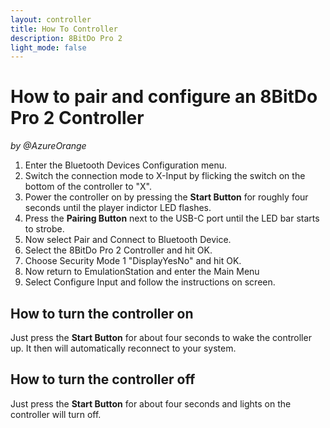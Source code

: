 ```yaml
---
layout: controller
title: How To Controller
description: 8BitDo Pro 2
light_mode: false
---
```


# How to pair and configure an 8BitDo Pro 2 Controller
_by @AzureOrange_

1. Enter the Bluetooth Devices Configuration menu.
2. Switch the connection mode to X-Input by flicking the switch on the bottom of the controller to "X".
3. Power the controller on by pressing the **Start Button** for roughly four seconds until the player indictor LED flashes. 
4. Press the **Pairing Button** next to the USB-C port until the LED bar starts to strobe.
5. Now select Pair and Connect to Bluetooth Device.
6. Select the 8BitDo Pro 2 Controller and hit OK.
7. Choose Security Mode 1 "DisplayYesNo" and hit OK.
8. Now return to EmulationStation and enter the Main Menu
9. Select Configure Input and follow the instructions on screen.

## How to turn the controller on

Just press the **Start Button** for about four seconds to wake the controller up.
It then will automatically reconnect to your system.

## How to turn the controller off

Just press the **Start Button** for about four seconds and lights on the controller will turn off.
